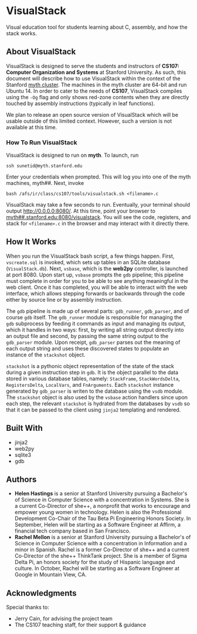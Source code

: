 # VisualStack
Visual education tool for students learning about C, assembly, and how the stack works.

## About VisualStack
VisualStack is designed to serve the students and instructors of **CS107: Computer Organization and Systems** at Stanford University. As such, this document will describe how to use VisualStack within the context of the Stanford [myth cluster](https://web.stanford.edu/class/cs107/guide_editors.html). The machines in the myth cluster are 64-bit and run Ubuntu 14. In order to cater to the needs of **CS107**, VisualStack compiles using the `-Og` flag and only shows red-zone contents when they are directly touched by assembly instructions (typically in leaf functions).

We plan to release an open source version of VisualStack which will be usable outside of this limited context. However, such a version is not available at this time.

### How To Run VisualStack
VisualStack is designed to run on **myth**. To launch, run
```
ssh sunetid@myth.stanford.edu
```
Enter your credentials when prompted. This will log you into one of the myth machines, myth##.
Next, invoke
```
bash /afs/ir/class/cs107/tools/visualstack.sh <filename>.c
```

VisualStack may take a few seconds to run. Eventually, your terminal should output http://0.0.0.0:8080/. At this time, point your browser to [myth##.stanford.edu:8080/visualstack](myth##.stanford.edu:8080/visualstack). You will see the code, registers, and stack for `<filename>.c` in the browser and may interact with it directly there.

## How It Works

When you run the VisualStack bash script, a few things happen. First, `vscreate.sql` is invoked, which sets up tables in an SQLite database (`VisualStack.db`). Next, `vsbase`, which is the **web2py** controller, is launched at port 8080. Upon start up, `vsbase` prompts the `gdb` pipeline; this pipeline must complete in order for you to be able to see anything meaningful in the web client. Once it has completed, you will be able to interact with the web interface, which allows stepping forwards or backwards through the code either by source line or by assembly instruction.

The `gdb` pipeline is made up of several parts: `gdb_runner`, `gdb_parser`, and of course `gdb` itself. The `gdb_runner` module is responsible for managing the `gdb` subprocess by feeding it commands as input and managing its output, which it handles in two ways: first, by writing all string output directly into an output file and second, by passing the same string output to the `gdb_parser` module. Upon receipt, `gdb_parser` parses out the meaning of each output string and uses these discovered states to populate an instance of the `stackshot` object.

`stackshot` is a pythonic object representation of the state of the stack during a given instruction step in `gdb`. It is the object parallel to the data stored in various database tables, namely: `StackFrame`, `StackWordsDelta`, `RegistersDelta`, `LocalVars`, and `FnArguments`. Each `stackshot` instance generated by `gdb_parser` is writen to the database using the `vsdb` module. The `stackshot` object is also used by the `vsbase` action handlers since upon each step, the relevant `stackshot` is hydrated from the databases by `vsdb` so that it can be passed to the client using `jinja2` templating and rendered.

## Built With

* jinja2
* web2py
* sqlite3
* gdb

## Authors

* **Helen Hastings** is a senior at Stanford University pursuing a Bachelor's of Science in Computer Science with a concentration in Systems. She is a current Co-Director of she++, a nonprofit that works to encourage and empower young women in technology. Helen is also the Professional Development Co-Chair of the Tau Beta Pi Engineering Honors Society. In September, Helen will be starting as a Software Engineer at Affirm, a financial tech company based in San Francisco.
* **Rachel Mellon** is a senior at Stanford University pursuing a Bachelor's of Science in Computer Science with a concentration in Information and a minor in Spanish. Rachel is a former Co-Director of she++ and a current Co-Director of the she++ ThinkTank project. She is a member of Sigma Delta Pi, an honors society for the study of Hispanic language and culture. In October, Rachel will be starting as a Software Engineer at Google in Mountain View, CA.

## Acknowledgments

Special thanks to:
* Jerry Cain, for advising the project team
* The CS107 teaching staff, for their support & guidance
